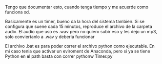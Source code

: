 Tengo que documentar esto, cuando tenga tiempo y me acuerde como funciona xd. 

Basicamente es un timer, bueno da la hora del sistema tambien. 
Si se configura que suene cada 15 minutos, reproduce el archivo de la carpeta audio. 
El audio que uso es .wav pero no quiero subir eso y les dejo un mp3, solo conviertanlo a .wav
y deberia funcionar

El archivo .bat es para poder correr el archivo python como ejecutable. En mi caso tenia que activar 
un eviroment de Anaconda, pero si ya se tiene Python en el path basta con correr pythonw Timer.py